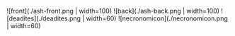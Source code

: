 ![front](./ash-front.png | width=100)
![back](./ash-back.png | width=100)
![deadites](./deadites.png | width=60)
![necronomicon](./necronomicon.png | width=60)
